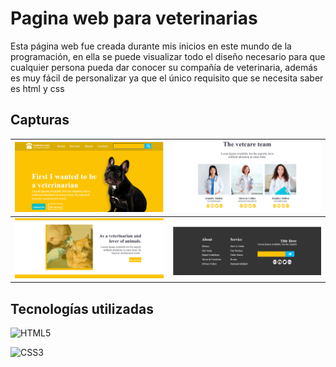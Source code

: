 # Pagina web para veterinarias
Esta página web fue creada durante mis inicios en este mundo de la programación, en ella se puede visualizar todo el diseño necesario 
para que cualquier persona pueda dar conocer su compañía de veterinaria, además es muy fácil de personalizar ya que el único requisito 
que se necesita saber es html y css


## Capturas

<img src="imagen/01-imagen.png" width=500> |  <img src="imagen/02-imagen.png" width=500> |
| :---: | :---: |
| <img src="imagen/03-imagen.png" width=500> |  <img src="imagen/04-imagen.png" width=500> |

## Tecnologías utilizadas

![HTML5](https://img.shields.io/badge/HTML5-E34F26?style=for-the-badge&logo=html5&logoColor=white)

![CSS3](https://img.shields.io/badge/CSS3-1572B6?style=for-the-badge&logo=css3&logoColor=white)
